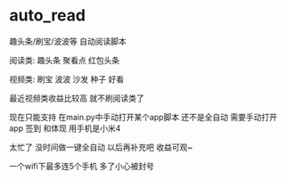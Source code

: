 # auto_read
趣头条/刷宝/波波等 自动阅读脚本

阅读类:
 趣头条 
 聚看点 
 红包头条 

视频类: 
 刷宝 
 波波 
 沙发 
 种子 
 好看 

最近视频类收益比较高 就不刷阅读类了

现在只能支持 在main.py中手动打开某个app脚本
还不是全自动 需要手动打开app 签到 和体现
用手机是小米4

太忙了 没时间做一键全自动 以后再补充吧
收益可观~

一个wifi下最多连5个手机 多了小心被封号
 
 
